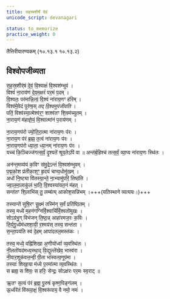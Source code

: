 ```yaml
---
title: सहस्रशीर्षं देवं
unicode_script: devanagari

status: to_memorize
practice_weight: 0
---
```

तैत्तिरीयारण्यकम् (१०.१३.१ १०.१३.२)

## विश्वोपजीव्यता
स॒ह॒स्र॒शीर्॑षं दे॒वं॒ वि॒श्वाक्षं॑ वि॒श्वश॑म्भुवं ।  
विश्वं॑ ना॒राय॑णं दे॒व॒म॒क्षरं॑ पर॒मं प॒दम् ।  
वि॒श्वतः॒ पर॑मान्नि॒त्यं॒ वि॒श्वं ना॑राय॒णꣳ ह॑रिम् ।  
विश्व॑मे॒वेदं पुरु॑ष॒स् *तद् वि॒श्वमुप॑जीवति* ।  
पतिं॒ विश्व॑स्या॒त्मेश्व॑र॒ꣳ॒ शाश्व॑तꣳ शि॒वम॑च्युतम् ।  
ना॒राय॒णं म॑हाज्ञे॒यं॒ वि॒श्वात्मा॑नं प॒राय॑णम् ।  

ना॒राय॒णप॑रो ज्यो॒ति॒रा॒त्मा ना॑राय॒णः प॑रः ।  
ना॒राय॒ण प॑रं ब्र॒ह्म॒ त॒त्वं ना॑राय॒णः प॑रः ।  
ना॒राय॒णप॑रो ध्या॒ता॒ ध्या॒नम् ना॑राय॒णः प॑रः ।  
यच्च॑ कि॒ञ्चिज्ज॑गत्स॒र्वं॒ दृ॒श्यते॑ श्रूय॒तेऽपि॑ वा ॥
अन्त॑र्ब॒हिश्च॑ तत्स॒र्वं॒ व्या॒प्य ना॑राय॒णः स्थि॑तः ।  

अन॑न्त॒मव्य॑यं क॒विꣳ स॑मु॒द्रेऽन्तं॑ वि॒श्वश॑म्भुवम् ।  
प॒द्म॒को॒श प्र॑तीका॒श॒ꣳ॒ हृ॒दयं॑ चाप्य॒धोमु॑खम् ।  
अधो॑ नि॒ष्ट्या वि॑तस्या॒न्ते॒ ना॒भ्यामु॑परि॒ तिष्ठ॑ति ।  
ज्वा॒ल॒मा॒लाकु॑लं भा॒ति॒ वि॒श्वस्या॑यत॒नं म॑हत् ।  
सन्त॑तꣳ शि॒लाभि॑स् तु॒ लम्ब॑त्य् आकोश॒सन्नि॑भम् ।+++(यतिस्थाने व्यत्ययः।)+++  

तस्यान्ते॑ सुषि॒रꣳ सू॒क्ष्मं तस्मि॑न् स॒र्वं प्रति॑ष्ठितम् ।  
तस्य॒ मध्ये॑ म॒हन॑गग्निर्वि॒श्वार्चि॑र्वि॒श्वतो॑मुखः ।  
सोऽग्र॑भु॒ग् विभ॑जन् ति॒ष्ठ॒न्न् आहा॑रमज॒रः क॒विः ।  
ति॒र्य॒गू॒र्ध्वम॑धश्शा॒यी॒ र॒श्मय॑स् तस्य॒ सन्त॑ता ।  
स॒न्ता॒पय॑ति स्वं दे॒हम् आपा॑दतल॒मस्त॑कः ।  

तस्य॒ मध्ये॒ वह्नि॑शिखा अ॒णीयो॑र्ध्वा व्य॒वस्थि॑तः ।  
नी॒लतो॑यद॑मध्य॒स्था॒द् वि॒द्युल्ले॑खेव॒ भास्व॑रा ।  
नी॒वार॒शूक॑वत्त॒न्वी॒ पी॒ता भा॑स्वत्य॒णूप॑मा ।  
तस्याः॑ शिखा॒या म॑ध्ये प॒रमा॑त्मा व्य॒वस्थि॑तः ।  
स ब्रह्म॒ स शिवः॒ स हरिः॒ सेन्द्रः॒ सोऽक्ष॑रः पर॒मः स्व॒राट् ॥

ऋ॒तꣳ स॒त्यं प॑रं ब्र॒ह्म॒ पु॒रुषं॑ कृष्ण॒पिङ्ग॑लम् ।  
ऊ॒र्ध्वरे॑तं वि॑रूपा॒क्षं॒ वि॒श्वरू॑पाय॒ वै नमो॒ नमः॑ ।  